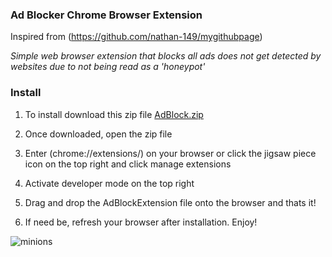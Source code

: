 ### Ad Blocker Chrome Browser Extension
Inspired from (https://github.com/nathan-149/mygithubpage)

*Simple web browser extension that blocks all ads does not get detected by websites due to not being read as a 'honeypot'*

### Install
1.  To install download this zip file 
[AdBlock.zip](https://github.com/arthurhsu17/Ad-Blocker-Extension/files/9012464/AdBlock.zip)

2.  Once downloaded, open the zip file
3.  Enter (chrome://extensions/) on your browser or click the jigsaw piece icon on the top right and click manage extensions
4.  Activate developer mode on the top right
5.  Drag and drop the AdBlockExtension file onto the browser and thats it!
6.  If need be, refresh your browser after installation. Enjoy!

![minions](https://user-images.githubusercontent.com/71420919/176422138-acb66466-4779-44ac-97f3-efefe18d1610.gif)
